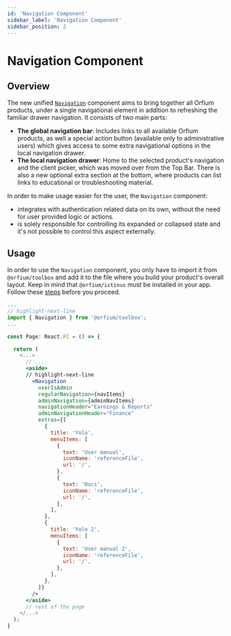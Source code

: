 ```yaml
---
id: 'Navigation Component'
sidebar_label: 'Navigation Component'
sidebar_position: 2
---
```


# Navigation Component

## Overview

The new unified [`Navigation`](../../../api/Components/Navigation.mdx) component aims to bring together all Orfium products, under a single navigational element in
addition to refreshing the familiar drawer navigation.
It consists of two main parts:

- **The global navigation bar**: Includes links to all available Orfium products, as well a special action button (available only to administrative users) which gives access to some extra navigational options in the local navigation drawer.
- **The local navigation drawer**: Home to the selected product's navigation and the client picker, which was moved over from the Top Bar. There is also a new optional extra section at the bottom, where products can list links to educational or troubleshooting material.

In order to make usage easier for the user, the `Navigation` component:

- integrates with authentication related data on its own, without the need for user provided logic or actions.
- is solely responsible for controlling its expanded or collapsed state and it's not possible to control this aspect externally.

## Usage

In order to use the `Navigation` component, you only have to import it from `@orfium/toolbox` and add it to the file where you build your product's overall layout.
Keep in mind that `@orfium/ictinus` must be installed in your app. Follow these [steps](https://ictinus.herokuapp.com/?path=/story/guide-getting-started--page) before you proceed.

```jsx
...
// highlight-next-line
import { Navigation } from '@orfium/toolbox';
...

const Page: React.FC = () => {

  return (
    <...>
      // ...
      <aside>
      // highlight-next-line
        <Navigation
          userIsAdmin
          regularNavigation={navItems}
          adminNavigation={adminNavItems}
          navigationHeader="Earnings & Reports"
          adminNavigationHeader="Finance"
          extras={[
            {
              title: 'Yolo',
              menuItems: [
                {
                  text: 'User manual',
                  iconName: 'referenceFile',
                  url: '/',
                },
                {
                  text: 'Docs',
                  iconName: 'referenceFile',
                  url: '/',
                },
              ],
            },
            {
              title: 'Yolo 2',
              menuItems: [
                {
                  text: 'User manual 2',
                  iconName: 'referenceFile',
                  url: '/',
                },
              ],
            },
          ]}
        />
      </aside>
      // rest of the page
    </...>
  );
}
```
